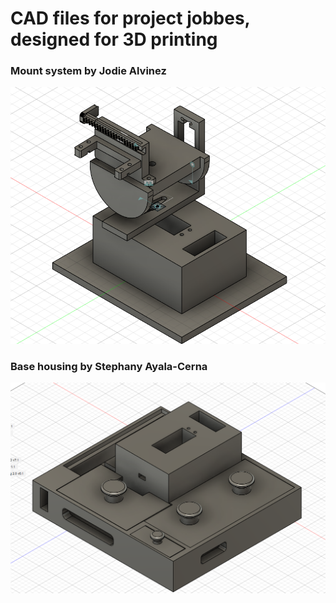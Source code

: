 # CAD files for project jobbes, designed for 3D printing

### Mount system by Jodie Alvinez
![Mount Assembly](https://github.com/clowdur/jobbes/blob/main/img/mount_assembly.png?raw=true)

### Base housing by Stephany Ayala-Cerna
![Base Assembly](https://github.com/clowdur/jobbes/blob/main/img/base_assembly.png?raw=true)
